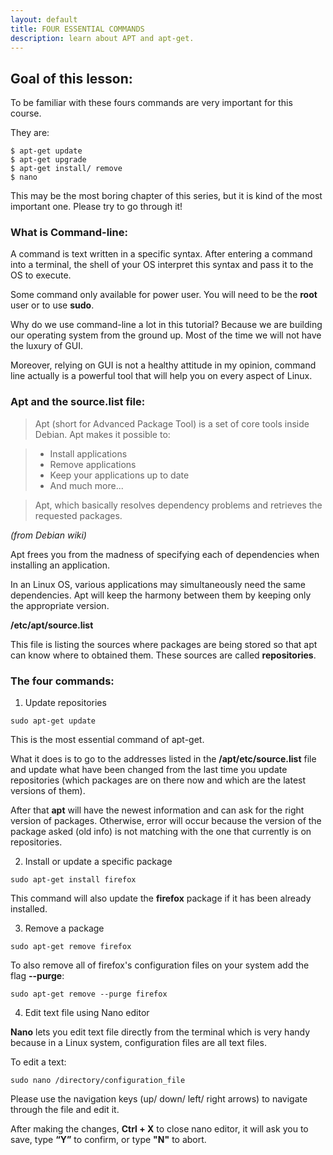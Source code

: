 ```yaml
---
layout: default
title: FOUR ESSENTIAL COMMANDS
description: learn about APT and apt-get.
---
```


## Goal of this lesson:

To be familiar with these fours commands are very important for this course.

They are:
```
$ apt-get update
$ apt-get upgrade
$ apt-get install/ remove
$ nano
```
This may be the most boring chapter of this series, but it is kind of the most important one. Please try to go through it!

### What is Command-line:

A command is text written in a specific syntax. After entering a command into a terminal, the shell of your OS interpret this syntax and pass it to the OS to execute.

Some command only available for power user. You will need to be the **root** user or to use **sudo**.

Why do we use command-line a lot in this tutorial? Because we are building our operating system from the ground up. Most of the time we will not have the luxury of GUI.

Moreover, relying on GUI is not a healthy attitude in my opinion, command line actually is a powerful tool that will help you on every aspect of Linux.

### Apt and the source.list file:

>Apt (short for Advanced Package Tool) is a set of core tools inside Debian. Apt makes it possible to:

>* Install applications
>* Remove applications
>* Keep your applications up to date
>* And much more...

>Apt, which basically resolves dependency problems and retrieves the requested packages.

*(from Debian wiki)*

Apt frees you from the madness of specifying each of dependencies when installing an application.

In an Linux OS, various applications may simultaneously need the same dependencies. Apt will keep the harmony between them by keeping only the appropriate version.

**/etc/apt/source.list**

This file is listing the sources where packages are being stored so that apt can know where to obtained them. These sources are called **repositories**.

### The four commands:

1. Update repositories

```
sudo apt-get update
```
This is the most essential command of apt-get.

What it does is to go to the addresses listed in the **/apt/etc/source.list** file and update what have been changed from the last time you update repositories (which packages are on there now and which are the latest versions of them).

After that **apt** will have the newest information and can ask for the right version of packages. Otherwise, error will occur because the version of the package asked (old info) is not matching with the one that currently is on repositories.

2. Install or update a specific package
```
sudo apt-get install firefox
```
This command will also update the **firefox** package if it has been already installed.

3. Remove a package
```
sudo apt-get remove firefox
```
To also remove all of firefox's configuration files on your system add the flag **--purge**:
```
sudo apt-get remove --purge firefox
```

4. Edit text file using Nano editor

**Nano** lets you edit text file directly from the terminal which is very handy because in a Linux system, configuration files are all text files.

To edit a text:
```
sudo nano /directory/configuration_file
```
Please use the navigation keys (up/ down/ left/ right arrows) to navigate through the file and edit it.

After making the changes, **Ctrl + X** to close nano editor, it will ask you to save, type **“Y”** to confirm, or type **"N"** to abort.
